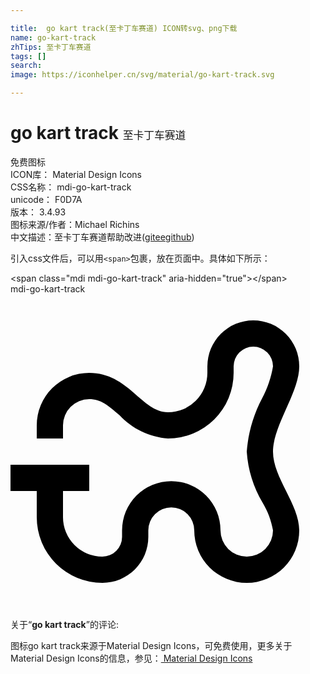 ```yaml
---

title:  go kart track(至卡丁车赛道) ICON转svg、png下载
name: go-kart-track
zhTips: 至卡丁车赛道
tags: []
search: 
image: https://iconhelper.cn/svg/material/go-kart-track.svg

---
```


# go kart track  <small style="font-size: 60%;font-weight: 100">至卡丁车赛道</small>


<div class="detail-page">
<p>
<span><span class="badge-success badge">免费图标</span> </span>
<br/>
<span>
ICON库：
<span class="badge-secondary badge">Material Design Icons</span> 
</span>
<br/>
<span>
CSS名称：
<span class="badge-secondary badge">mdi-go-kart-track</span> 
</span>
<br/>
<span>
unicode：
<span class="badge-secondary badge">F0D7A</span> 
<copy-btn content='F0D7A' btn-title=""></copy-btn>
<copy-btn :content='String.fromCodePoint(parseInt("F0D7A", 16))' btn-title="复制U"></copy-btn>
</span>
<br/>
<span>
版本：
<span class="badge-secondary badge">3.4.93</span> 
</span>
<br/>
<span>图标来源/作者：<span class="badge-light badge">Michael Richins</span></span> 
<br/>
<span class="zh-detail">中文描述：<span class="badge-primary badge">至卡丁车赛道</span><span class="help-link"><span>帮助改进</span>(<a href="https://gitee.com/liuwave/icon-helper/edit/master/json/material/go-kart-track.json" target="_blank" rel="noopener noreferrer">gitee</a><a href="https://github.com/liuwave/icon-helper/edit/master/json/material/go-kart-track.json" target="_blank" rel="noopener noreferrer">github</a></span>)</span><br/>
</p>
</div>
<div class="alert alert-dark">
  <i class="mdi mdi-go-kart-track mdi-48px"></i>
  <i class="mdi mdi-go-kart-track mdi-36px"></i>
  <i class="mdi mdi-go-kart-track mdi-24px"></i>
  <i class="mdi mdi-go-kart-track mdi-18px"></i>
</div>
<div>
  <p>引入css文件后，可以用<code>&lt;span&gt;</code>包裹，放在页面中。具体如下所示：    
  </p>
  <div class="alert alert-primary" style="font-size: 14px">
    &lt;span class="mdi mdi-go-kart-track" aria-hidden="true"&gt;&lt;/span&gt;
    <copy-btn content='<span class="mdi mdi-go-kart-track" aria-hidden="true"></span>'></copy-btn>
  </div>
  <div class="alert alert-secondary">
    <i class="mdi mdi-go-kart-track"
    style="font-size: 24px"
    aria-hidden="true"></i> mdi-go-kart-track
    <copy-btn content="mdi-go-kart-track" btn-title="复制图标名称"></copy-btn>
  </div>
</div>
<div id="svg" class="svg-wrap">
<svg xmlns="http://www.w3.org/2000/svg" viewBox="0 0 24 24"><path d="M22,5.5A3.5,3.5 0 0,0 18.5,2A3.5,3.5 0 0,0 15,5.5V6A3,3 0 0,1 12,9C10,9 9,6 6,6A4,4 0 0,0 2,10V11H4V10A2,2 0 0,1 6,8C6.86,8 7.42,8.45 8.32,9.24C9.28,10.27 10.6,10.9 12,11A5,5 0 0,0 17,6V5.5A1.5,1.5 0 0,1 18.5,4A1.5,1.5 0 0,1 20,5.5C19.86,6.35 19.58,7.18 19.17,7.94C18.5,9.2 18.11,10.58 18,12C18.09,13.37 18.5,14.71 19.21,15.89C19.6,16.54 19.87,17.25 20,18A2,2 0 0,1 18,20A2,2 0 0,1 16,18A3.75,3.75 0 0,0 12.25,14.25A3.75,3.75 0 0,0 8.5,18V18.5A1.5,1.5 0 0,1 7,20A3,3 0 0,1 4,17V15H6V13H0V15H2V17A5,5 0 0,0 7,22A3.5,3.5 0 0,0 10.5,18.5V18A1.75,1.75 0 0,1 12.25,16.25A1.75,1.75 0 0,1 14,18A4,4 0 0,0 18,22A4,4 0 0,0 22,18C22,16 20,14 20,12C20,10 22,7.5 22,5.5Z" /></svg>
</div>
<detail full-name='mdi-go-kart-track'></detail>
<div class="icon-detail__container">
<p>关于“<b>go kart track</b>”的评论:</p>
</div>
<Vssue title="关于“go kart track”的评论" />    
<div><p>图标go kart track来源于Material Design Icons，可免费使用，更多关于 Material Design Icons的信息，参见：<a target="_blank" href="https://iconhelper.cn/material.html"> Material Design Icons</a>
</p></div>
